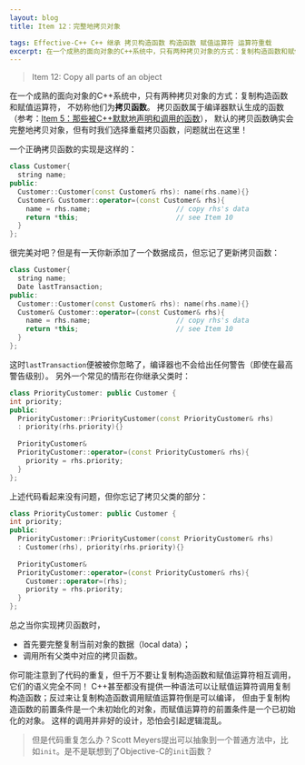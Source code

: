 ```yaml
---
layout: blog
title: Item 12：完整地拷贝对象

tags: Effective-C++ C++ 继承 拷贝构造函数 构造函数 赋值运算符 运算符重载
excerpt: 在一个成熟的面向对象的C++系统中，只有两种拷贝对象的方式：复制构造函数和赋值运算符。当重载拷贝函数时，首先要完整复制当前对象的数据（local data）；然后调用所有父类中对应的拷贝函数。
---
```


> Item 12: Copy all parts of an object

在一个成熟的面向对象的C++系统中，只有两种拷贝对象的方式：复制构造函数和赋值运算符，
不妨称他们为**拷贝函数**。
拷贝函数属于编译器默认生成的函数（参考：[Item 5：那些被C++默默地声明和调用的函数][5]），
默认的拷贝函数确实会完整地拷贝对象，但有时我们选择重载拷贝函数，问题就出在这里！

一个正确拷贝函数的实现是这样的：

```cpp
class Customer{
  string name;
public:
  Customer::Customer(const Customer& rhs): name(rhs.name){}
  Customer& Customer::operator=(const Customer& rhs){
    name = rhs.name;                     // copy rhs's data
    return *this;                        // see Item 10
  }  
};
```

很完美对吧？但是有一天你新添加了一个数据成员，但忘记了更新拷贝函数：

```cpp
class Customer{
  string name;
  Date lastTransaction;
public:
  Customer::Customer(const Customer& rhs): name(rhs.name){}
  Customer& Customer::operator=(const Customer& rhs){
    name = rhs.name;                     // copy rhs's data
    return *this;                        // see Item 10
  }  
};
```

这时`lastTransaction`便被被你忽略了，编译器也不会给出任何警告（即使在最高警告级别）。
另外一个常见的情形在你继承父类时：

<!--more-->

```cpp
class PriorityCustomer: public Customer {
int priority;
public:
  PriorityCustomer::PriorityCustomer(const PriorityCustomer& rhs)
  : priority(rhs.priority){}
  
  PriorityCustomer& 
  PriorityCustomer::operator=(const PriorityCustomer& rhs){
    priority = rhs.priority;
  }  
};
```

上述代码看起来没有问题，但你忘记了拷贝父类的部分：

```cpp
class PriorityCustomer: public Customer {
int priority;
public:
  PriorityCustomer::PriorityCustomer(const PriorityCustomer& rhs)
  : Customer(rhs), priority(rhs.priority){}
  
  PriorityCustomer& 
  PriorityCustomer::operator=(const PriorityCustomer& rhs){
    Customer::operator=(rhs);
    priority = rhs.priority;
  }  
};
```

总之当你实现拷贝函数时，

* 首先要完整复制当前对象的数据（local data）；
* 调用所有父类中对应的拷贝函数。

你可能注意到了代码的重复，但千万不要让复制构造函数和赋值运算符相互调用，它们的语义完全不同！
C++甚至都没有提供一种语法可以让赋值运算符调用复制构造函数；反过来让复制构造函数调用赋值运算符倒是可以编译，
但由于复制构造函数的前置条件是一个未初始化的对象，而赋值运算符的前置条件是一个已初始化的对象。
这样的调用并非好的设计，恐怕会引起逻辑混乱。

> 但是代码重复怎么办？Scott Meyers提出可以抽象到一个普通方法中，比如`init`。是不是联想到了Objective-C的`init`函数？

[5]: /2015/07/23/effective-cpp-5.html
